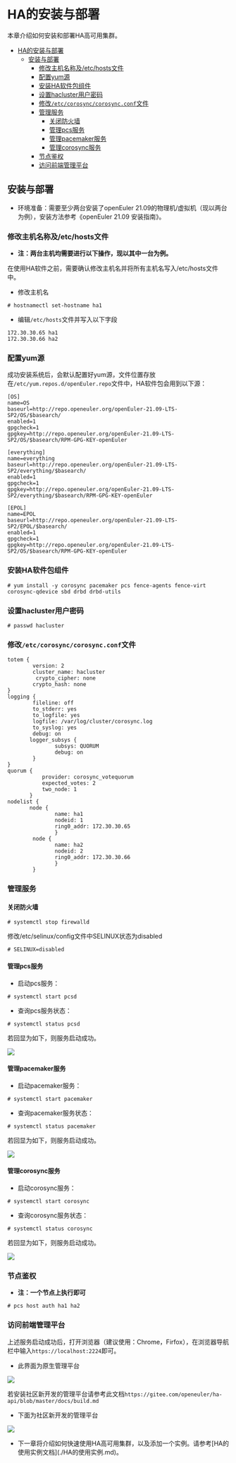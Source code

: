 # HA的安装与部署

本章介绍如何安装和部署HA高可用集群。

<!-- TOC -->
- [HA的安装与部署](#ha的安装与部署)
  - [安装与部署](#安装与部署)
    - [修改主机名称及/etc/hosts文件](#修改主机名称及etchosts文件)
    - [配置yum源](#配置yum源)
    - [安装HA软件包组件](#安装ha软件包组件)
    - [设置hacluster用户密码](#设置hacluster用户密码)
    - [修改`/etc/corosync/corosync.conf`文件](#修改etccorosynccorosyncconf文件)
    - [管理服务](#管理服务)
      - [关闭防火墙](#关闭防火墙)
      - [管理pcs服务](#管理pcs服务)
      - [管理pacemaker服务](#管理pacemaker服务)
      - [管理corosync服务](#管理corosync服务)
    - [节点鉴权](#节点鉴权)
    - [访问前端管理平台](#访问前端管理平台)
    <!-- /TOC -->

## 安装与部署
-  环境准备：需要至少两台安装了openEuler 21.09的物理机/虚拟机（现以两台为例），安装方法参考《openEuler 21.09 安装指南》。

### 修改主机名称及/etc/hosts文件
-  **注：两台主机均需要进行以下操作，现以其中一台为例。**

在使用HA软件之前，需要确认修改主机名并将所有主机名写入/etc/hosts文件中。
-   修改主机名
```
# hostnamectl set-hostname ha1
```

-   编辑`/etc/hosts`文件并写入以下字段
```
172.30.30.65 ha1
172.30.30.66 ha2
```

### 配置yum源
成功安装系统后，会默认配置好yum源，文件位置存放在`/etc/yum.repos.d/openEuler.repo`文件中，HA软件包会用到以下源：
```
[OS]
name=OS
baseurl=http://repo.openeuler.org/openEuler-21.09-LTS-SP2/OS/$basearch/
enabled=1
gpgcheck=1
gpgkey=http://repo.openeuler.org/openEuler-21.09-LTS-SP2/OS/$basearch/RPM-GPG-KEY-openEuler

[everything]
name=everything
baseurl=http://repo.openeuler.org/openEuler-21.09-LTS-SP2/everything/$basearch/
enabled=1
gpgcheck=1
gpgkey=http://repo.openeuler.org/openEuler-21.09-LTS-SP2/everything/$basearch/RPM-GPG-KEY-openEuler

[EPOL]
name=EPOL
baseurl=http://repo.openeuler.org/openEuler-21.09-LTS-SP2/EPOL/$basearch/
enabled=1
gpgcheck=1
gpgkey=http://repo.openeuler.org/openEuler-21.09-LTS-SP2/OS/$basearch/RPM-GPG-KEY-openEuler
```

### 安装HA软件包组件
```
# yum install -y corosync pacemaker pcs fence-agents fence-virt corosync-qdevice sbd drbd drbd-utils
```

### 设置hacluster用户密码
```
# passwd hacluster
```

### 修改`/etc/corosync/corosync.conf`文件
```
totem {
        version: 2
        cluster_name: hacluster
         crypto_cipher: none
        crypto_hash: none
}
logging {         
        fileline: off
        to_stderr: yes
        to_logfile: yes
        logfile: /var/log/cluster/corosync.log
        to_syslog: yes
        debug: on
       logger_subsys {
               subsys: QUORUM
               debug: on
        }
}
quorum {
           provider: corosync_votequorum
           expected_votes: 2
           two_node: 1
       }
nodelist {
       node {
               name: ha1
               nodeid: 1
               ring0_addr: 172.30.30.65
               }
        node {
               name: ha2
               nodeid: 2
               ring0_addr: 172.30.30.66
               }
        }
```
### 管理服务
#### 关闭防火墙
```
# systemctl stop firewalld
```
修改/etc/selinux/config文件中SELINUX状态为disabled
```
# SELINUX=disabled
```

#### 管理pcs服务
-   启动pcs服务：
```
# systemctl start pcsd
```

-   查询pcs服务状态：
```
# systemctl status pcsd
```

若回显为如下，则服务启动成功。

![](./figures/HA-pcs.png)

#### 管理pacemaker服务
-   启动pacemaker服务：
```
# systemctl start pacemaker
```

-   查询pacemaker服务状态：
```
# systemctl status pacemaker
```

若回显为如下，则服务启动成功。

![](./figures/HA-pacemaker.png)

#### 管理corosync服务
-   启动corosync服务：
```
# systemctl start corosync
```

-   查询corosync服务状态：
```
# systemctl status corosync
```

若回显为如下，则服务启动成功。

![](./figures/HA-corosync.png)

### 节点鉴权
-  **注：一个节点上执行即可**
```
# pcs host auth ha1 ha2
```

### 访问前端管理平台
上述服务启动成功后，打开浏览器（建议使用：Chrome，Firfox），在浏览器导航栏中输入`https://localhost:2224`即可。
-  此界面为原生管理平台

![](./figures/HA-login.png)

若安装社区新开发的管理平台请参考此文档`https://gitee.com/openeuler/ha-api/blob/master/docs/build.md`
-  下面为社区新开发的管理平台

![](./figures/HA-api.png)

- 下一章将介绍如何快速使用HA高可用集群，以及添加一个实例。请参考[HA的使用实例文档](./HA的使用实例.md\)。